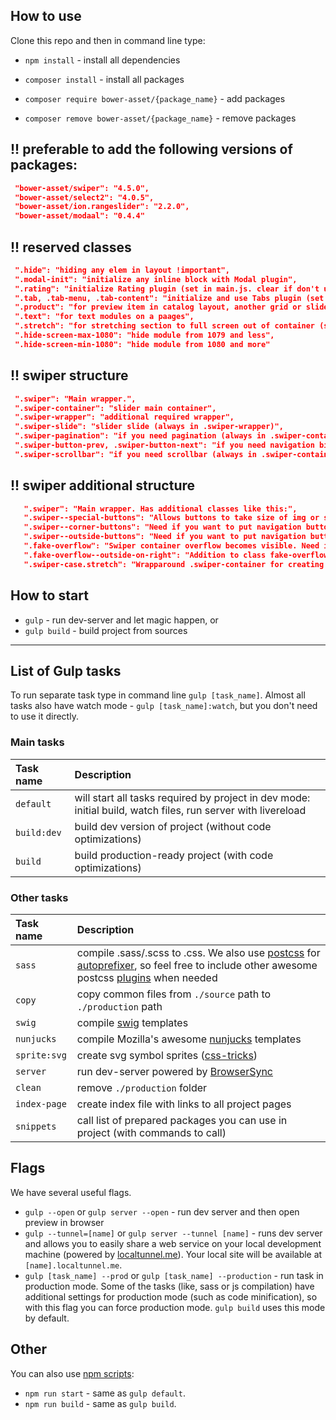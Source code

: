 ## How to use

Clone this repo and then in command line type:

* `npm install`         - install all dependencies
* `composer install`     - install all packages

* `composer require bower-asset/{package_name}`   - add packages
* `composer remove bower-asset/{package_name}`    - remove packages


## !! preferable to add the following versions of packages:

  ```json
   "bower-asset/swiper": "4.5.0",
   "bower-asset/select2": "4.0.5",
   "bower-asset/ion.rangeslider": "2.2.0",
   "bower-asset/modaal": "0.4.4"
  ```

## !! reserved classes

  ```json
   ".hide": "hiding any elem in layout !important",
   ".modal-init": "initialize any inline block with Modal plugin",
   ".rating": "initialize Rating plugin (set in main.js. clear if don't use)",
   ".tab, .tab-menu, .tab-content": "initialize and use Tabs plugin (set in main.js. clear if don't use)",
   ".product": "for preview item in catalog layout, another grid or slider",
   ".text": "for text modules on a paages",
   ".stretch": "for stretching section to full screen out of container (set in main.js)",
   ".hide-screen-max-1080": "hide module from 1079 and less",
   ".hide-screen-min-1080": "hide module from 1080 and more"
  ```

## !! swiper structure

  ```json
   ".swiper": "Main wrapper.",
   ".swiper-container": "slider main container",
   ".swiper-wrapper": "additional required wrapper",
   ".swiper-slide": "slider slide (always in .swiper-wrapper)",
   ".swiper-pagination": "if you need pagination (always in .swiper-container)",
   ".swiper-button-prev, .swiper-button-next": "if you need navigation bittons (always in .swiper-container)",
   ".swiper-scrollbar": "if you need scrollbar (always in .swiper-container)"

  ```

## !! swiper additional structure

```json
   ".swiper": "Main wrapper. Has additional classes like this:",
   ".swiper--special-buttons": "Allows buttons to take size of img or svg inside them. Exclusive class .swiper--external-buttons",
   ".swiper--corner-buttons": "Need if you want to put navigation buttons on the rigth top corner of swiper-container",
   ".swiper--outside-buttons": "Need if you want to put navigation buttons out of swiper-container on the right and left sides. Works with .fake-overflow and .swiper-case.stretch inside",
   ".fake-overflow": "Swiper container overflow becomes visible. Need if you want to put navigation buttons out of swiper-container",
   ".fake-overflow--outside-on-right": "Addition to class fake-overflow. Need if you want to have blur effect on the right of swiper container. Works with .swiper-case.stretch",
   ".swiper-case.stretch": "Wrapparound .swiper-container for creating fake-overflow effect on the right and left sides. Useless without .swiper.fake-overflow"
  ```

## How to start

* `gulp`                - run dev-server and let magic happen, or
* `gulp build`          - build project from sources

---

## List of Gulp tasks

To run separate task type in command line `gulp [task_name]`.
Almost all tasks also have watch mode - `gulp [task_name]:watch`, but you don't need to use it directly.

### Main tasks
Task name          | Description
:------------------|:----------------------------------
`default`          | will start all tasks required by project in dev mode: initial build, watch files, run server with livereload
`build:dev`        | build dev version of project (without code optimizations)
`build`            | build production-ready project (with code optimizations)

### Other tasks
Task name          | Description
:------------------|:----------------------------------
`sass` 	         | compile .sass/.scss to .css. We also use [postcss](https://github.com/postcss/postcss) for [autoprefixer](https://github.com/postcss/autoprefixer), so feel free to include other awesome postcss [plugins](https://github.com/postcss/postcss#plugins) when needed
`copy`             | copy common files from `./source` path to `./production` path
`swig`             | compile [swig](http://paularmstrong.github.io/swig/)  templates
`nunjucks`         | compile Mozilla's awesome [nunjucks](https://mozilla.github.io/nunjucks/) templates
`sprite:svg`       | create svg symbol sprites ([css-tricks](https://css-tricks.com/svg-sprites-use-better-icon-fonts/))
`server`           | run dev-server powered by [BrowserSync](https://www.browsersync.io/)
`clean`            | remove `./production` folder
`index-page`       | create index file with links to all project pages
`snippets`         | call list of prepared packages you can use in project (with commands to call)

## Flags

We have several useful flags.

* `gulp --open` or `gulp server --open` - run dev server and then open preview in browser
* `gulp --tunnel=[name]` or `gulp server --tunnel [name]` - runs dev server and allows you to easily share a web service on your local development machine (powered by [localtunnel.me](https://localtunnel.me/)). Your local site will be available at `[name].localtunnel.me`.
* `gulp [task_name] --prod` or `gulp [task_name] --production` - run task in production mode. Some of the tasks (like, sass or js compilation) have additional settings for production mode (such as code minification), so with this flag you can force production mode. `gulp build` uses this mode by default.

## Other
You can also use [npm scripts](https://docs.npmjs.com/misc/scripts):

* `npm run start` - same as `gulp default`.
* `npm run build` - same as `gulp build`.
